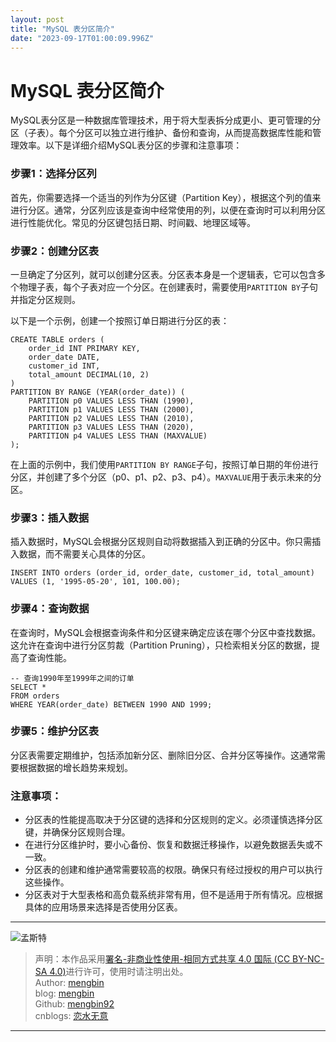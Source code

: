 ```yaml
---
layout: post
title: "MySQL 表分区简介"
date: "2023-09-17T01:00:09.996Z"
---
```

MySQL 表分区简介
===========

MySQL表分区是一种数据库管理技术，用于将大型表拆分成更小、更可管理的分区（子表）。每个分区可以独立进行维护、备份和查询，从而提高数据库性能和管理效率。以下是详细介绍MySQL表分区的步骤和注意事项：

### 步骤1：选择分区列

首先，你需要选择一个适当的列作为分区键（Partition Key），根据这个列的值来进行分区。通常，分区列应该是查询中经常使用的列，以便在查询时可以利用分区进行性能优化。常见的分区键包括日期、时间戳、地理区域等。

### 步骤2：创建分区表

一旦确定了分区列，就可以创建分区表。分区表本身是一个逻辑表，它可以包含多个物理子表，每个子表对应一个分区。在创建表时，需要使用`PARTITION BY`子句并指定分区规则。

以下是一个示例，创建一个按照订单日期进行分区的表：

    CREATE TABLE orders (
        order_id INT PRIMARY KEY,
        order_date DATE,
        customer_id INT,
        total_amount DECIMAL(10, 2)
    )
    PARTITION BY RANGE (YEAR(order_date)) (
        PARTITION p0 VALUES LESS THAN (1990),
        PARTITION p1 VALUES LESS THAN (2000),
        PARTITION p2 VALUES LESS THAN (2010),
        PARTITION p3 VALUES LESS THAN (2020),
        PARTITION p4 VALUES LESS THAN (MAXVALUE)
    );
    

在上面的示例中，我们使用`PARTITION BY RANGE`子句，按照订单日期的年份进行分区，并创建了多个分区（p0、p1、p2、p3、p4）。`MAXVALUE`用于表示未来的分区。

### 步骤3：插入数据

插入数据时，MySQL会根据分区规则自动将数据插入到正确的分区中。你只需插入数据，而不需要关心具体的分区。

    INSERT INTO orders (order_id, order_date, customer_id, total_amount)
    VALUES (1, '1995-05-20', 101, 100.00);
    

### 步骤4：查询数据

在查询时，MySQL会根据查询条件和分区键来确定应该在哪个分区中查找数据。这允许在查询中进行分区剪裁（Partition Pruning），只检索相关分区的数据，提高了查询性能。

    -- 查询1990年至1999年之间的订单
    SELECT *
    FROM orders
    WHERE YEAR(order_date) BETWEEN 1990 AND 1999;
    

### 步骤5：维护分区表

分区表需要定期维护，包括添加新分区、删除旧分区、合并分区等操作。这通常需要根据数据的增长趋势来规划。

### 注意事项：

*   分区表的性能提高取决于分区键的选择和分区规则的定义。必须谨慎选择分区键，并确保分区规则合理。
*   在进行分区维护时，要小心备份、恢复和数据迁移操作，以避免数据丢失或不一致。
*   分区表的创建和维护通常需要较高的权限。确保只有经过授权的用户可以执行这些操作。
*   分区表对于大型表格和高负载系统非常有用，但不是适用于所有情况。应根据具体的应用场景来选择是否使用分区表。

* * *

![孟斯特](https://img2023.cnblogs.com/blog/1007709/202308/1007709-20230810162948167-1526955652.jpg)

> 声明：本作品采用[署名-非商业性使用-相同方式共享 4.0 国际 (CC BY-NC-SA 4.0)](https://creativecommons.org/licenses/by-nc-sa/4.0/deed.zh)进行许可，使用时请注明出处。  
> Author: [mengbin](mengbin1992@outlook.com)  
> blog: [mengbin](https://mengbin.top)  
> Github: [mengbin92](https://mengbin92.github.io/)  
> cnblogs: [恋水无意](https://www.cnblogs.com/lianshuiwuyi/)

* * *